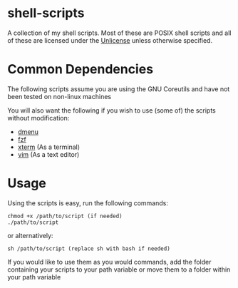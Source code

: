 # shell-scripts
A collection of my shell scripts. Most of these are POSIX shell scripts and all of these are licensed under the [Unlicense](LICENSE) unless otherwise specified.
# Common Dependencies
The following scripts assume you are using the GNU Coreutils and have not been tested on non-linux machines

You will also want the following if you wish to use (some of) the scripts without modification:
* [dmenu](https://tools.suckless.org/dmenu/)
* [fzf](https://github.com/junegunn/fzf)
* [xterm](https://invisible-island.net/xterm/) (As a terminal)
* [vim](https://www.vim.org/) (As a text editor)
# Usage
Using the scripts is easy, run the following commands:
```
chmod +x /path/to/script (if needed)
./path/to/script
```
or alternatively:
```
sh /path/to/script (replace sh with bash if needed)
```
If you would like to use them as you would commands, add the folder containing your scripts to your path variable or move them to a folder within your path variable
